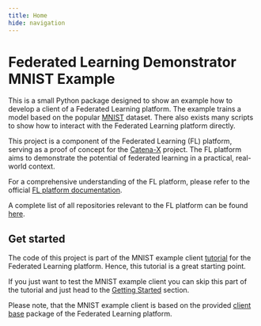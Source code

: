 ```yaml
---
title: Home
hide: navigation
---
```

<!--
SPDX-FileCopyrightText: 2024 Benedikt Franke <benedikt.franke@dlr.de>
SPDX-FileCopyrightText: 2024 Florian Heinrich <florian.heinrich@dlr.de>

SPDX-License-Identifier: CC-BY-4.0
-->

<!-- markdownlint-disable-next-line MD025 -->
# Federated Learning Demonstrator MNIST Example

This is a small Python package designed to show an example how to develop a client of a Federated Learning platform.
The example trains a model based on the popular [MNIST](http://yann.lecun.com/exdb/mnist) dataset.
There also exists many scripts to show how to interact with the Federated Learning platform directly.

This project is a component of the Federated Learning (FL) platform, serving as a proof of concept for the [Catena-X](https://catena-x.net/en) project.
The FL platform aims to demonstrate the potential of federated learning in a practical, real-world context.

For a comprehensive understanding of the FL platform, please refer to the official [FL platform documentation](https://dlr-ki.github.io/fl-documentation).

A complete list of all repositories relevant to the FL platform can be found [here](https://dlr-ki.github.io/fl-documentation#repositories).

## Get started

The code of this project is part of the MNIST example client [tutorial](https://dlr-ki.github.io/fl-documentation/tutorial) for the Federated Learning platform.
Hence, this tutorial is a great starting point.

If you just want to test the MNIST example client you can skip this part of the tutorial and just head to the [Getting Started](https://dlr-ki.github.io/fl-documentation/tutorial/fl-mnist-client/getting-started/) section.

Please note, that the MNIST example client is based on the provided [client base](https://github.com/DLR-KI/fl-demonstrator-client) package of the Federated Learning platform.
